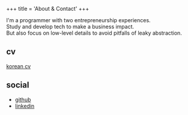 +++
title = 'About & Contact'
+++

I'm a programmer with two entrepreneurship experiences.  
Study and develop tech to make a business impact.  
But also focus on low-level details to avoid pitfalls of leaky abstraction.

## cv

[korean cv](https://github.com/DarrenKwonDev/resume/blob/master/cv_kor.pdf)

## social

-   [github](https://github.com/DarrenKwonDev)
-   [linkedin](https://www.linkedin.com/in/suhun-kwon/)
